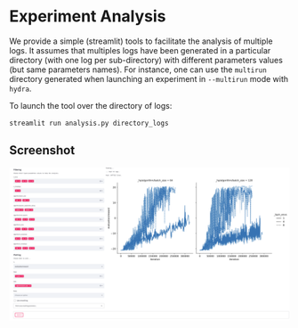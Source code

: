 # Experiment Analysis

We provide a simple (streamlit) tools to facilitate the analysis of multiple logs. It assumes that multiples logs have been generated in a particular directory (with one log per sub-directory) with different parameters values (but same parameters names). For instance, one can use the  `multirun` directory generated when launching an experiment in `--multirun` mode with `hydra`.

To launch the tool over the directory of logs:
```
streamlit run analysis.py directory_logs
```

## Screenshot

![image info](./screenshot.png)
